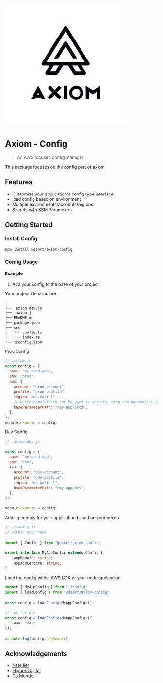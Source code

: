 <picture>
  <source media="(prefers-color-scheme: dark)" srcset="../images/axiom-dark-mode.svg">
  <source media="(prefers-color-scheme: light)" srcset="../images/axiom-light-mode.svg">
  <img alt="Axiom logo" src="../images/axiom-light-mode.svg">
</picture>

# Axiom - Config

> An AWS focused config manager

This package focuses on the config part of axiom

## Features
- Customize your application's config type interface
- load config based on environment
- Multiple environments/accounts/regions
- Secrets with SSM Parameters

## Getting Started

### Install Config

```bash
npm install @dsmrt/axiom-config
```

### Config Usage

#### Example

1. Add your config to the base of your project 

Your project file structure

```
.
├── .axiom.dev.js
├── .axiom.js
├── README.md
├── package.json
├── src
│   └── config.ts
│   └── index.ts
└── tsconfig.json
```

Prod Config

```js
// .axiom.js
const config = {
  name: "my-prod-app",
  env: "prod",
  aws: {
    account: "prod-account",
    profile: "prod-profile",
    region: "us-east-1",
    // baseParameterPath can be used to secrets using ssm parameters (secure strings)
    baseParameterPath: "/my-app/prod",
  },
};
module.exports = config;
```

Dev Config

```js
// .axiom.dev.js

const config = {
  name: "my-prod-app",
  env: "dev",
  aws: {
    account: "dev-account",
    profile: "dev-profile",
    region: "us-north-1",
    baseParameterPath: "/my-app/dev",
  },
};

module.exports = config;
```

Adding configs for your application based on your needs

```typescript
// ./config.ts
// within your code

import { Config } from "@dsmrt/axiom-config"

export interface MyAppConfig extends Config {
    appDomain: string;
    appAcmCertArn: string;
}

```

Load the config within AWS CDK or your node application

```typescript
import { MyAppConfig } from "./config"
import { loadConfig } from "@dsmrt/axiom-config"

const config = loadConfig<MyAppConfig>();

//  or for dev
const config = loadConfig<MyAppConfig>({
    env: "dev"
});

console.log(config.appDomain);
```

## Acknowledgements

- [Nate Iler](https://github.com/nateiler)
- [Flipbox Digital](https://www.flipboxdigital.com)
- [Go Mondo](https://www.flipboxdigital.com)
